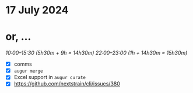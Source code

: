 # 17 July 2024
# or, …

_10:00–15:30 (5h30m + 9h = 14h30m)_
_22:00–23:00 (1h + 14h30m = 15h30m)_

- [x] comms
- [x] `augur merge`
- [x] Excel support in `augur curate`
- [x] <https://github.com/nextstrain/cli/issues/380>
